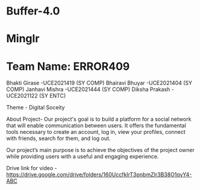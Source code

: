 
# Buffer-4.0

# Minglr

# Team Name: ERROR409

Bhakti Girase -UCE2021419 (SY COMP)
Bhairavi Bhuyar -UCE2021404 (SY COMP)
Janhavi Mishra -UCE2021444 (SY COMP)
Diksha Prakash -UCE2021122 (SY ENTC)

Theme - Digital Soceity

About Project-
Our project's goal is to build a platform for a social network that will enable communication between users. It offers the fundamental tools necessary to create an account, log in, view your profiles, connect with friends, search for them, and log out.

Our project’s main purpose is to achieve the objectives of the project owner  while providing users with a useful and engaging experience.

Drive link for video - https://drive.google.com/drive/folders/160UccfkIrT3pnbmZIr3B38O1qyY4-ABC


